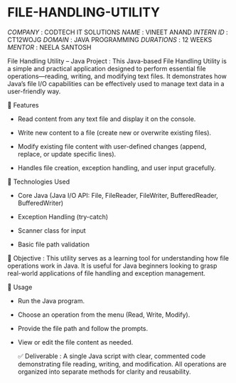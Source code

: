 # FILE-HANDLING-UTILITY

*COMPANY* : CODTECH IT SOLUTIONS
*NAME* : VINEET ANAND
*INTERN ID* : CT12WOJG
*DOMAIN* : JAVA PROGRAMMING
*DURATIONS* : 12 WEEKS
*MENTOR* : NEELA SANTOSH


File Handling Utility – Java Project :
This Java-based File Handling Utility is a simple and practical application designed to perform essential file operations—reading, writing, and modifying text files. It demonstrates how Java’s file I/O capabilities can be effectively used to manage text data in a user-friendly way.

🔧 Features
- Read content from any text file and display it on the console.

- Write new content to a file (create new or overwrite existing files).

- Modify existing file content with user-defined changes (append, replace, or update specific lines).

- Handles file creation, exception handling, and user input gracefully.

📌 Technologies Used
- Core Java (Java I/O API: File, FileReader, FileWriter, BufferedReader, BufferedWriter)

- Exception Handling (try-catch)

- Scanner class for input

- Basic file path validation

🎯 Objective :
This utility serves as a learning tool for understanding how file operations work in Java. It is useful for Java beginners looking to grasp real-world applications of file handling and exception management.

📝 Usage
- Run the Java program.

- Choose an operation from the menu (Read, Write, Modify).

- Provide the file path and follow the prompts.

- View or edit the file content as needed.

  ✅ Deliverable :
A single Java script with clear, commented code demonstrating file reading, writing, and modification. All operations are organized into separate methods for clarity and reusability.
